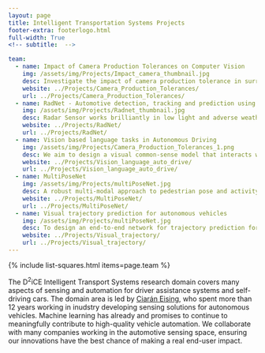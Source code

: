 ```yaml
---
layout: page
title: Intelligent Transportation Systems Projects
footer-extra: footerlogo.html
full-width: True
<!-- subtitle:  -->

team:
  - name: Impact of Camera Production Tolerances on Computer Vision
    img: /assets/img/Projects/Impact_camera_thumbnail.jpg
    desc: Investigate the impact of camera production tolerance in surround-view cameras for the application of autonomous driving. 
    website: ../Projects/Camera_Production_Tolerances/
    url: ../Projects/Camera_Production_Tolerances/
  - name: RadNet - Automotive detection, tracking and prediction using radar data
    img: /assets/img/Projects/Radnet_thumbnail.jpg
    desc: Radar Sensor works brilliantly in low light and adverse weather conditions, unlike other automotive sensors. This project looks at using radar data for pedestrian detection, tracking and prediction to avoid road accidents.    	
    website: ../Projects/RadNet/
    url: ../Projects/RadNet/    
  - name: Vision based language tasks in Autonomous Driving 
    img: /assets/img/Projects/Camera_Production_Tolerances_1.png
    desc: We aim to design a visual common-sense model that interacts with end-user in autonomous driving scenarios and answers queries on the driving decisions made by the vehicle. 
    website: ../Projects/Vision_language_auto_drive/ 
    url: ../Projects/Vision_language_auto_drive/     
  - name: MultiPoseNet 
    img: /assets/img/Projects/multiPoseNet.jpg
    desc: A robust multi-modal approach to pedestrian pose and activity recognition for autonomous driving. 
    website: ../Projects/MultiPoseNet/
    url: ../Projects/MultiPoseNet/
  - name: Visual trajectory prediction for autonomous vehicles  
    img: /assets/img/Projects/multiPoseNet.jpg
    desc: To design an end-to-end network for trajectory prediction for autonomous vehicles which will improves the sophisticated patterns such as corner cases. 
    website: ../Projects/Visual_trajectory/
    url: ../Projects/Visual_trajectory/
---
```

{% include list-squares.html items=page.team %}

The D<sup>2</sup>iCE Intelligent Transport Systems research domain covers many aspects of sensing and automation for driver assistance systems and self-driving cars. The domain area is led by [Ciarán Eising](https://www.linkedin.com/in/ciaraneising/), who spent more than 12 years working in inudstry developing sensing solutions for autonomous vehicles. Machine learning has already and promises to continue to meaningfully contribute to high-quality vehicle automation. We collaborate with many companies working in the automotive sensing space, ensuring our innovations have the best chance of making a real end-user impact.
